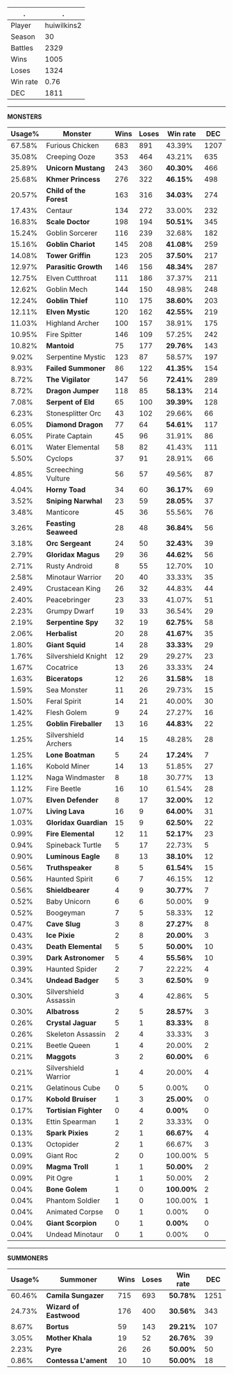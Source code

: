 .|.
|-|-
Player|huiwilkins2
Season|30
Battles|2329
Wins|1005
Loses|1324
Win rate|0.76
DEC|1811

---
**MONSTERS**

Usage%|Monster|Wins|Loses|Win rate|DEC|
-|-|-|-|-|-|
67.58%|Furious Chicken|683|891|43.39%|1207|
35.08%|Creeping Ooze|353|464|43.21%|635|
25.89%|**Unicorn Mustang**|243|360|**40.30%**|466|
25.68%|**Khmer Princess**|276|322|**46.15%**|498|
20.57%|**Child of the Forest**|163|316|**34.03%**|274|
17.43%|Centaur|134|272|33.00%|232|
16.83%|**Scale Doctor**|198|194|**50.51%**|345|
15.24%|Goblin Sorcerer|116|239|32.68%|182|
15.16%|**Goblin Chariot**|145|208|**41.08%**|259|
14.08%|**Tower Griffin**|123|205|**37.50%**|217|
12.97%|**Parasitic Growth**|146|156|**48.34%**|287|
12.75%|Elven Cutthroat|111|186|37.37%|211|
12.62%|Goblin Mech|144|150|48.98%|248|
12.24%|**Goblin Thief**|110|175|**38.60%**|203|
12.11%|**Elven Mystic**|120|162|**42.55%**|219|
11.03%|Highland Archer|100|157|38.91%|175|
10.95%|Fire Spitter|146|109|57.25%|242|
10.82%|**Mantoid**|75|177|**29.76%**|143|
9.02%|Serpentine Mystic|123|87|58.57%|197|
8.93%|**Failed Summoner**|86|122|**41.35%**|154|
8.72%|**The Vigilator**|147|56|**72.41%**|289|
8.72%|**Dragon Jumper**|118|85|**58.13%**|214|
7.08%|**Serpent of Eld**|65|100|**39.39%**|128|
6.23%|Stonesplitter Orc|43|102|29.66%|66|
6.05%|**Diamond Dragon**|77|64|**54.61%**|117|
6.05%|Pirate Captain|45|96|31.91%|86|
6.01%|Water Elemental|58|82|41.43%|111|
5.50%|Cyclops|37|91|28.91%|66|
4.85%|Screeching Vulture|56|57|49.56%|87|
4.04%|**Horny Toad**|34|60|**36.17%**|69|
3.52%|**Sniping Narwhal**|23|59|**28.05%**|37|
3.48%|Manticore|45|36|55.56%|76|
3.26%|**Feasting Seaweed**|28|48|**36.84%**|56|
3.18%|**Orc Sergeant**|24|50|**32.43%**|39|
2.79%|**Gloridax Magus**|29|36|**44.62%**|56|
2.71%|Rusty Android|8|55|12.70%|10|
2.58%|Minotaur Warrior|20|40|33.33%|35|
2.49%|Crustacean King|26|32|44.83%|44|
2.40%|Peacebringer|23|33|41.07%|51|
2.23%|Grumpy Dwarf|19|33|36.54%|29|
2.19%|**Serpentine Spy**|32|19|**62.75%**|58|
2.06%|**Herbalist**|20|28|**41.67%**|35|
1.80%|**Giant Squid**|14|28|**33.33%**|29|
1.76%|Silvershield Knight|12|29|29.27%|23|
1.67%|Cocatrice|13|26|33.33%|24|
1.63%|**Biceratops**|12|26|**31.58%**|18|
1.59%|Sea Monster|11|26|29.73%|15|
1.50%|Feral Spirit|14|21|40.00%|30|
1.42%|Flesh Golem|9|24|27.27%|16|
1.25%|**Goblin Fireballer**|13|16|**44.83%**|22|
1.25%|Silvershield Archers|14|15|48.28%|28|
1.25%|**Lone Boatman**|5|24|**17.24%**|7|
1.16%|Kobold Miner|14|13|51.85%|27|
1.12%|Naga Windmaster|8|18|30.77%|13|
1.12%|Fire Beetle|16|10|61.54%|28|
1.07%|**Elven Defender**|8|17|**32.00%**|12|
1.07%|**Living Lava**|16|9|**64.00%**|31|
1.03%|**Gloridax Guardian**|15|9|**62.50%**|22|
0.99%|**Fire Elemental**|12|11|**52.17%**|23|
0.94%|Spineback Turtle|5|17|22.73%|5|
0.90%|**Luminous Eagle**|8|13|**38.10%**|12|
0.56%|**Truthspeaker**|8|5|**61.54%**|15|
0.56%|Haunted Spirit|6|7|46.15%|12|
0.56%|**Shieldbearer**|4|9|**30.77%**|7|
0.52%|Baby Unicorn|6|6|50.00%|9|
0.52%|Boogeyman|7|5|58.33%|12|
0.47%|**Cave Slug**|3|8|**27.27%**|8|
0.43%|**Ice Pixie**|2|8|**20.00%**|3|
0.43%|**Death Elemental**|5|5|**50.00%**|10|
0.39%|**Dark Astronomer**|5|4|**55.56%**|10|
0.39%|Haunted Spider|2|7|22.22%|4|
0.34%|**Undead Badger**|5|3|**62.50%**|9|
0.30%|Silvershield Assassin|3|4|42.86%|5|
0.30%|**Albatross**|2|5|**28.57%**|3|
0.26%|**Crystal Jaguar**|5|1|**83.33%**|8|
0.26%|Skeleton Assassin|2|4|33.33%|3|
0.21%|Beetle Queen|1|4|20.00%|2|
0.21%|**Maggots**|3|2|**60.00%**|6|
0.21%|Silvershield Warrior|1|4|20.00%|4|
0.21%|Gelatinous Cube|0|5|0.00%|0|
0.17%|**Kobold Bruiser**|1|3|**25.00%**|0|
0.17%|**Tortisian Fighter**|0|4|**0.00%**|0|
0.13%|Ettin Spearman|1|2|33.33%|0|
0.13%|**Spark Pixies**|2|1|**66.67%**|4|
0.13%|Octopider|2|1|66.67%|3|
0.09%|Giant Roc|2|0|100.00%|5|
0.09%|**Magma Troll**|1|1|**50.00%**|2|
0.09%|Pit Ogre|1|1|50.00%|2|
0.04%|**Bone Golem**|1|0|**100.00%**|2|
0.04%|Phantom Soldier|1|0|100.00%|1|
0.04%|Animated Corpse|0|1|0.00%|0|
0.04%|**Giant Scorpion**|0|1|**0.00%**|0|
0.04%|Undead Minotaur|0|1|0.00%|0|

---
**SUMMONERS**

Usage%|Summoner|Wins|Loses|Win rate|DEC|
-|-|-|-|-|-|
60.46%|**Camila Sungazer**|715|693|**50.78%**|1251|
24.73%|**Wizard of Eastwood**|176|400|**30.56%**|343|
8.67%|**Bortus**|59|143|**29.21%**|107|
3.05%|**Mother Khala**|19|52|**26.76%**|39|
2.23%|**Pyre**|26|26|**50.00%**|50|
0.86%|**Contessa L'ament**|10|10|**50.00%**|18|

